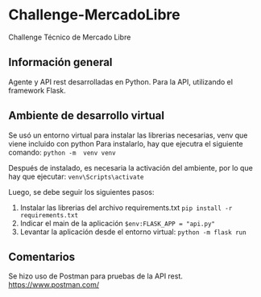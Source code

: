 # Challenge-MercadoLibre
Challenge Técnico de Mercado Libre

## Información general
Agente y API rest desarrolladas en Python. Para la API, utilizando el framework Flask.

## Ambiente de desarrollo virtual
Se usó un entorno virtual para instalar las librerias necesarias, venv que viene incluido con python
Para instalarlo, hay que ejecutra el siguiente comando:
``` python -m  venv venv ```

Después de instalado, es necesaria la activación del ambiente, por lo que hay que ejecutar:
``` venv\Scripts\activate ```

Luego, se debe seguir los siguientes pasos:

1. Instalar las librerias del archivo requirements.txt ``` pip install -r requirements.txt ```
2. Indicar el main de la aplicación ``` $env:FLASK_APP = "api.py" ```
3. Levantar la aplicación desde el entorno virtual: ``` python -m flask run ```

## Comentarios
Se hizo uso de Postman para pruebas de la API rest. https://www.postman.com/
